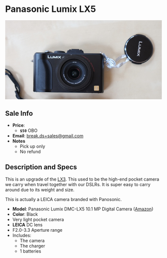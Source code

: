 # Panasonic Lumix LX5

![lx5](https://github.com/breakds/moving-sales/blob/master/photo/resized/lx5.png)

## Sale Info

* **Price**:
  * **`$50`** OBO
* **Email**: break.ds+sales@gmail.com
* **Notes**
  * Pick up only
  * No refund

## Description and Specs

This is an upgrade of the [LX3](./lx3.md). This used to be the high-end pocket camera we carry when travel together with our DSLRs. It is super easy to carry around due to its weight and size.

This is actually a LEICA camera branded with Panosonic.

* **Model**: Panasonic Lumix DMC-LX5 10.1 MP Digital Camera ([Amazon](https://www.amazon.com/Panasonic-DMC-LX5-Digital-Stabilized-3-0-Inch/dp/B003WJR69E))
* **Color**: Black
* Very light pocket camera
* **LEICA** DC lens
* F2.0-3.3 Aperture range
* Includes:
  * The camera
  * The charger
  * 1 batteries
